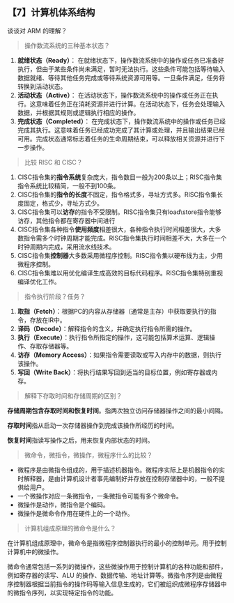 ## 【7】计算机体系结构

谈谈对 ARM 的理解？



> 操作数流系统的三种基本状态？

1. **就绪状态（Ready）**： 在就绪状态下，操作数流系统中的操作或任务已准备好执行，但由于某些条件尚未满足，暂时无法执行。这些条件可能包括等待输入数据就绪、等待其他任务完成或等待系统资源可用等。一旦条件满足，任务将转换到活动状态。   
2. **活动状态（Active）**： 在活动状态下，操作数流系统中的操作或任务正在执行。这意味着任务正在消耗资源并进行计算。在活动状态下，任务会处理输入数据，并根据其规则或逻辑执行相应的操作。
3. **完成状态（Completed）**： 在完成状态下，操作数流系统中的操作或任务已经完成其执行。这意味着任务已经成功完成了其计算或处理，并且输出结果已经可用。完成状态通常标志着任务的生命周期结束，可以释放相关资源并进行下一步操作。

> 比较 RISC 和 CISC？

1. CISC指令集的**指令系统**复杂庞大，指令数目一般为200条以上；RISC指令集指令系统比较精简，一般不到100条。
2. CISC指令集的**指令的长度**不固定，指令格式多，寻址方式多。RISC指令集长度固定，格式少，寻址方式少。
3. CISC指令集可以**访存**的指令不受限制。RISC指令集只有load\store指令能够访存，其他指令都在寄存器中间进行
4. CISC指令集各种指令**使用频度**相差很大，各种指令执行时间相差很大，大多数指令需多个时钟周期才能完成。RISC指令集执行时间相差不大，大多在一个时钟周期内完成，采用流水线技术。
5. CISC指令集**控制器**大多数采用微程序控制。RISC指令集以硬布线为主，少用微程序控制。
6. CISC指令集难以用优化编译生成高效的目标代码程序。RISC指令集特别重视编译优化工作。

> 指令执行阶段？任务？

1. **取指（Fetch）**：根据PC的内容从存储器（通常是主存）中获取要执行的指令，存放在IR中。
2. **译码（Decode）**：解释指令的含义，并确定执行指令所需的操作。
3. **执行（Execute）**：执行指令所指定的操作，这可能包括算术运算、逻辑操作、存取存储器等。
4. **访存（Memory Access）**：如果指令需要读取或写入内存中的数据，则执行该操作。
5. **写回（Write Back）**：将执行结果写回到适当的目标位置，例如寄存器或内存。

> 解释下存取时间和存储周期的区别？

**存储周期包含存取时间和恢复时间**。指两次独立访问存储器操作之间的最小间隔。

**存取时间**指从启动一次存储器操作到完成该操作所经历的时间。

**恢复时间**指读写操作之后，用来恢复内部状态的时间。

> 微命令，微指令，微操作，微程序什么的比较？

- 微程序是由微指令组成的，用于描述机器指令。微程序实际上是机器指令的实时解释器，是由计算机设计者事先编制好并存放在控制存储器中的，一般不提供给用户。
- 一个微操作对应一条微指令，一条微指令可能有多个微命令。
- 微操作是动作，微指令是个编码。
- 微操作是微命令作用在硬件上的一个动作。

> 计算机组成原理的微命令是什么？

在计算机组成原理中，微命令是指微程序控制器执行的最小的控制单元。用于控制计算机中的微操作。

微命令通常包括一系列的微操作，这些微操作用于控制计算机的各种功能和部件，例如寄存器的读写、ALU 的操作、数据传输、地址计算等。微指令序列是由微程序控制器根据当前指令的操作码等输入信息生成的，它们被组织成微程序存储器中的微指令序列，以实现特定指令的功能。
